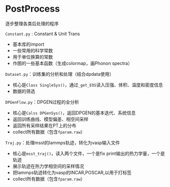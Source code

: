 # PostProcess

逐步整理各类后处理的程序

`Constant.py` : Constant & Unit Trans
- 基本库的import
- 一些常用的科学常数
- 用于单位换算的常数
- 作图的一些基本函数（生成colormap，画Phonon spectra）

`Dataset.py`：训练集的分析和处理（结合dpdata使用）
- 核心是`Class SingleSys()`，通过`_get_EOS`读入压强、体积、温度和密度信息
- 数据的筛选

`DPGenFlow.py`：DPGEN过程的全分析
- 核心是`Calss DPGenSys()`，返回DPGEN的基本迭代、系统信息
- 返回训练曲线、模型偏差、相空间采样
- 返回所有采样结果在PT上的分布
- collect所有数据（包含`fparam.raw`）

`Traj.py`：处理msst的lammps轨迹，转化为vasp输入文件
- 核心是`msst_traj()`，读入两个文件，一个是fix print输出的热力学量，一个是轨迹
- 展示轨迹在热力学相空间的采样情况
- 把lammps轨迹转化为vasp的INCAR,POSCAR,以用于打标签
- collect所有数据（包含`fparam.raw`）

